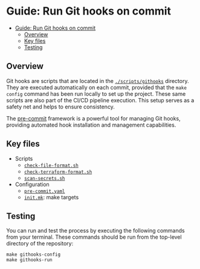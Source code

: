 # Guide: Run Git hooks on commit

- [Guide: Run Git hooks on commit](#guide-run-git-hooks-on-commit)
  - [Overview](#overview)
  - [Key files](#key-files)
  - [Testing](#testing)

## Overview

Git hooks are scripts that are located in the [`./scripts/githooks`](../../scripts/githooks) directory. They are executed automatically on each commit, provided that the `make config` command has been run locally to set up the project. These same scripts are also part of the CI/CD pipeline execution. This setup serves as a safety net and helps to ensure consistency.

The [pre-commit](https://pre-commit.com/) framework is a powerful tool for managing Git hooks, providing automated hook installation and management capabilities.

## Key files

- Scripts
  - [`check-file-format.sh`](../../scripts/githooks/check-file-format.sh)
  - [`check-terraform-format.sh`](../../scripts/githooks/check-terraform-format.sh)
  - [`scan-secrets.sh`](../../scripts/githooks/scan-secrets.sh)
- Configuration
  - [`pre-commit.yaml`](../../scripts/config/pre-commit.yaml)
  - [`init.mk`](../../scripts/init.mk): make targets

## Testing

You can run and test the process by executing the following commands from your terminal. These commands should be run from the top-level directory of the repository:

```shell
make githooks-config
make githooks-run
```
